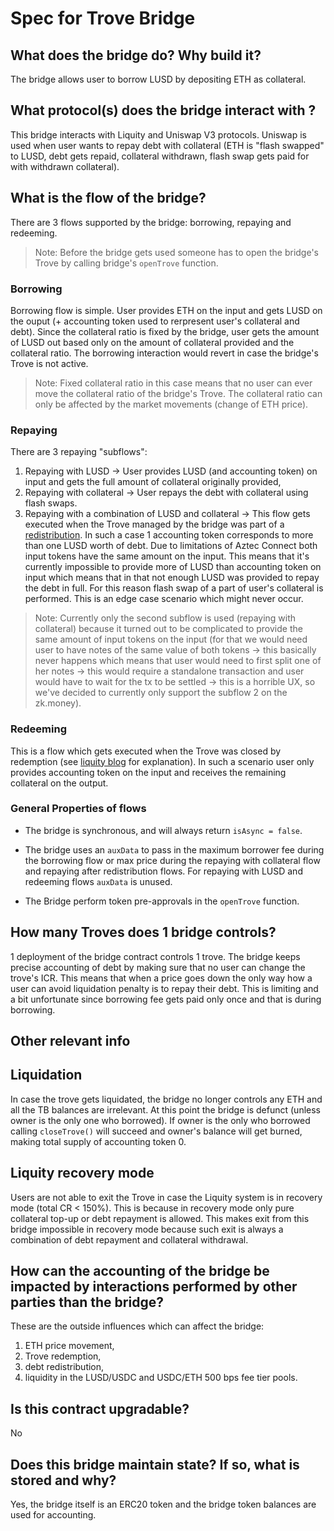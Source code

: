 # Spec for Trove Bridge

## What does the bridge do? Why build it?
The bridge allows user to borrow LUSD by depositing ETH as collateral.

## What protocol(s) does the bridge interact with ?
This bridge interacts with Liquity and Uniswap V3 protocols.
Uniswap is used when user wants to repay debt with collateral (ETH is "flash swapped" to LUSD, debt gets repaid,
collateral withdrawn, flash swap gets paid for with withdrawn collateral).

## What is the flow of the bridge?
There are 3 flows supported by the bridge: borrowing, repaying and redeeming.

> Note: Before the bridge gets used someone has to open the bridge's Trove by calling bridge's `openTrove` function.

### Borrowing
Borrowing flow is simple.
User provides ETH on the input and gets LUSD on the ouput (+ accounting token used to rerpresent user's collateral and
debt).
Since the collateral ratio is fixed by the bridge, user gets the amount of LUSD out based only on the amount
of collateral provided and the collateral ratio.
The borrowing interaction would revert in case the bridge's Trove is not active.

> Note: Fixed collateral ratio in this case means that no user can ever move the collateral ratio of the bridge's Trove.
> The collateral ratio can only be affected by the market movements (change of ETH price).

### Repaying

There are 3 repaying "subflows":
1. Repaying with LUSD -> User provides LUSD (and accounting token) on input and gets the full amount of collateral
originally provided,
2. Repaying with collateral -> User repays the debt with collateral using flash swaps.
3. Repaying with a combination of LUSD and collateral -> This flow gets executed when the Trove managed by the bridge 
was part of a [redistribution](https://www.liquity.org/features/efficient-liquidations).
In such a case 1 accounting token corresponds to more than one LUSD worth of debt.
Due to limitations of Aztec Connect both input tokens have the same amount on the input.
This means that it's currently impossible to provide more of LUSD than accounting token on input which means that
in that not enough LUSD was provided to repay the debt in full.
For this reason flash swap of a part of user's collateral is performed.
This is an edge case scenario which might never occur.

> Note: Currently only the second subflow is used (repaying with collateral) because it turned out to be complicated
to provide the same amount of input tokens on the input (for that we would need user to have notes of the same value
of both tokens -> this basically never happens which means that user would need to first split one of her notes ->
this would require a standalone transaction and user would have to wait for the tx to be settled -> this is a horrible
UX, so we've decided to currently only support the subflow 2 on the zk.money).

### Redeeming
This is a flow which gets executed when the Trove was closed by redemption (see [liquity blog](https://www.liquity.org/blog/understanding-liquitys-redemption-mechanism) for explanation).
In such a scenario user only provides accounting token on the input and receives the remaining collateral on the output.

### General Properties of flows

- The bridge is synchronous, and will always return `isAsync = false`.

- The bridge uses an `auxData` to pass in the maximum borrower fee during the borrowing flow or max price during
the repaying with collateral flow and repaying after redistribution flows.
For repaying with LUSD and redeeming flows `auxData` is unused. 

- The Bridge perform token pre-approvals in the `openTrove` function.

## How many Troves does 1 bridge controls?
1 deployment of the bridge contract controls 1 trove.
The bridge keeps precise accounting of debt by making sure that no user can change the trove's ICR.
This means that when a price goes down the only way how a user can avoid liquidation penalty is to repay their debt.
This is limiting and a bit unfortunate since borrowing fee gets paid only once and that is during borrowing.

## Other relevant info

## Liquidation
In case the trove gets liquidated, the bridge no longer controls any ETH and all the TB balances are irrelevant.
At this point the bridge is defunct (unless owner is the only one who borrowed).
If owner is the only who borrowed calling `closeTrove()` will succeed and owner's balance will get burned, making total
supply of accounting token 0.

## Liquity recovery mode
Users are not able to exit the Trove in case the Liquity system is in recovery mode (total CR < 150%).
This is because in recovery mode only pure collateral top-up or debt repayment is allowed.
This makes exit from this bridge impossible in recovery mode because such exit is always a combination of debt
repayment and collateral withdrawal.

## How can the accounting of the bridge be impacted by interactions performed by other parties than the bridge?
These are the outside influences which can affect the bridge:
1. ETH price movement,
2. Trove redemption,
3. debt redistribution,
4. liquidity in the LUSD/USDC and USDC/ETH 500 bps fee tier pools.

## Is this contract upgradable?
No

## Does this bridge maintain state? If so, what is stored and why?
Yes, the bridge itself is an ERC20 token and the bridge token balances are used for accounting.